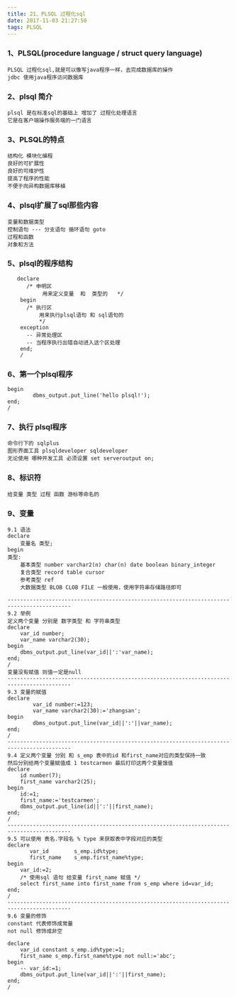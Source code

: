 ```yaml
---
title: 21、PLSQL 过程化sql
date: 2017-11-03 21:27:50
tags: PLSQL
---
```


### 1、PLSQL(procedure language / struct query language)
	PLSQL 过程化sql,就是可以像写java程序一样，去完成数据库的操作
	jdbc 使用java程序访问数据库

### 2、plsql  简介
	plsql 是在标准sql的基础上 增加了 过程化处理语言
	它是在客户端操作服务端的一门语言

### 3、PLSQL的特点
	结构化 模块化编程
	良好的可扩展性
	良好的可维护性
	提高了程序的性能
	不便于向异构数据库移植

### 4、plsql扩展了sql那些内容
	变量和数据类型
	控制语句 --- 分支语句 循环语句 goto
	过程和函数
	对象和方法

### 5、plsql的程序结构

	   declare
          /* 申明区 
               用来定义变量  和  类型的   */
   		begin
          /* 执行区 
              用来执行plsql语句 和 sql语句的                
              */ 
   		exception
          -- 异常处理区   
          -- 当程序执行出错自动进入这个区处理  
	   	end;
	   	/

### 6、第一个plsql程序
	
	begin
			dbms_output.put_line('hello plsql!');
	end;
    /

### 7、执行 plsql程序
	命令行下的 sqlplus
	图形界面工具 plsqldeveloper sqldeveloper
	无论使用 哪种开发工具 必须设置 set serveroutput on;
	
### 8、标识符
	给变量 类型 过程 函数 游标等命名的

### 9、变量
	9.1 语法
	declare
		变量名 类型;
	begin
	类型:
		基本类型 number varchar2(n) char(n) date boolean binary_integer
		复合类型 record table cursor
		参考类型 ref
		大数据类型 BLOB CLOB FILE 一般使用，使用字符串存储路径即可

	------------------------------------------------------------------------------------------
	9.2 举例
	定义两个变量 分别是 数字类型 和 字符串类型
	declare
		var_id number;
		var_name varchar2(30);
	begin
		dbms_output.put_line(var_id||':'var_name);
	end;
	/
	变量没有赋值 则值一定是null
	------------------------------------------------------------------------------------------
	9.3 变量的赋值
	declare
			var_id number:=123;
			var_name varchar2(30):='zhangsan';
	begin
			dbms_output.put_line(var_id||':'||var_name);
	end;
	/
	------------------------------------------------------------------------------------------
	9.4 定义两个变量 分别 和 s_emp 表中的id 和first_name对应的类型保持一致
	然后分别给两个变量赋值成 1 testcarmen 最后打印这两个变量饿值
	declare
		id number(7);
		first_name varchar2(25);
	begin
		id:=1;
		first_name:='testcarmen';
		dbms_output.put_line(id||':'||first_name);
	end;
	/
	------------------------------------------------------------------------------------------
	9.5 可以使用 表名.字段名 % type 来获取表中字段对应的类型
	declare
           var_id        s_emp.id%type;
           first_name    s_emp.first_name%type;	
	begin
		var_id:=2;
		/* 使用sql 语句 给变量 first_name 赋值 */
		select first_name into first_name from s_emp where id=var_id;
	end;
	/
	------------------------------------------------------------------------------------------
	9.6 变量的修饰
	constant 代表修饰成常量
	not null 修饰成非空
	
	declare
		var_id constant s_emp.id%type:=1;
		first_name s_emp.first_name%type not null:='abc';
	begin
		-- var_id:=1;
		dbms_output.put_line(var_id||':'||first_name);
	end;
	/
	
	